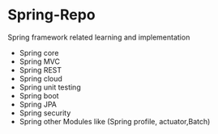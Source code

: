 # Spring-Repo
Spring framework related learning and implementation

- Spring core
- Spring MVC
- Spring REST
- Spring cloud
- Spring unit testing
- Spring boot
- Spring JPA
- Spring security
- Spring other Modules like (Spring profile, actuator,Batch)
